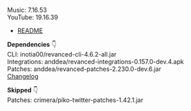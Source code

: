 Music: 7.16.53  
YouTube: 19.16.39  

- [README](https://github.com/rj-aakash/RV-Apps-2/blob/main/README.md)  

**Dependencies** 👇  
CLI: inotia00/revanced-cli-4.6.2-all.jar  
Integrations: anddea/revanced-integrations-0.157.0-dev.4.apk  
Patches: anddea/revanced-patches-2.230.0-dev.6.jar  
[Changelog](https://github.com/anddea/revanced-patches/releases/tag/v2.230.0-dev.6)  

**Skipped** 👇  
Patches: crimera/piko-twitter-patches-1.42.1.jar    
